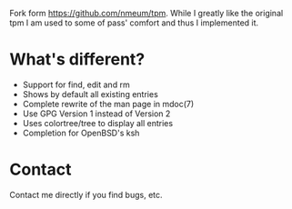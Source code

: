
Fork form https://github.com/nmeum/tpm.  While I greatly like the original tpm I am used to some of pass' comfort and thus I implemented it.

What's different?
=================

* Support for find, edit and rm
* Shows by default all existing entries
* Complete rewrite of the man page in mdoc(7)
* Use GPG Version 1 instead of Version 2
* Uses colortree/tree to display all entries
* Completion for OpenBSD's ksh

Contact
=======

Contact me directly if you find bugs, etc.
